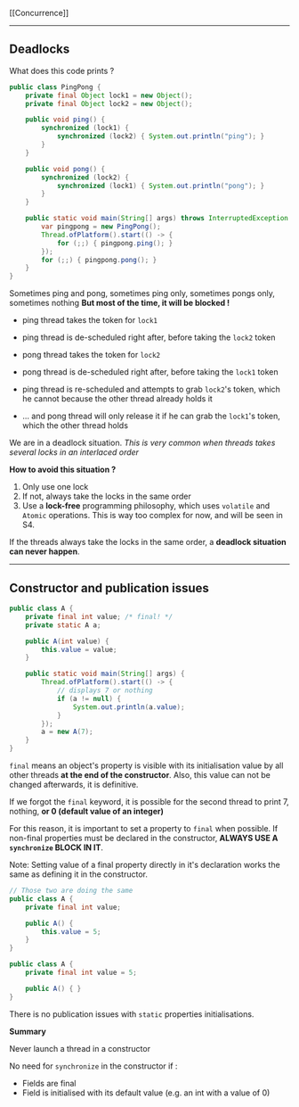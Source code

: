 [[Concurrence]]
****
## Deadlocks


What does this code prints ?
```java
public class PingPong {
	private final Object lock1 = new Object();
	private final Object lock2 = new Object();

	public void ping() {
		synchronized (lock1) {
			synchronized (lock2) { System.out.println("ping"); }
		}
	}

	public void pong() {
		synchronized (lock2) {
			synchronized (lock1) { System.out.println("pong"); }
		}
	}

	public static void main(String[] args) throws InterruptedException {
		var pingpong = new PingPong();
		Thread.ofPlatform().start(() -> {
			for (;;) { pingpong.ping(); }
		});
		for (;;) { pingpong.pong(); }
	}
}
```

Sometimes ping and pong, sometimes ping only, sometimes pongs only, sometimes nothing
**But most of the time, it will be blocked !**

- ping thread takes the token for `lock1`
- ping thread is de-scheduled right after, before taking the `lock2` token

- pong thread takes the token for `lock2`
- pong thread is de-scheduled right after, before taking the `lock1` token

- ping thread is re-scheduled and attempts to grab `lock2`'s token, which he cannot because the other thread already holds it
- ... and pong thread will only release it if he can grab the `lock1`'s token, which the other thread holds

We are in a deadlock situation.
	*This is very common when threads takes several locks in an interlaced order*


**How to avoid this situation ?**

1. Only use one lock
2. If not, always take the locks in the same order
3. Use a **lock-free** programming philosophy, which uses `volatile` and `Atomic` operations. This is way too complex for now, and will be seen in S4.

If the threads always take the locks in the same order, a **deadlock situation can never happen**.


****
## Constructor and publication issues

```java
public class A {
	private final int value; /* final! */
	private static A a;

	public A(int value) {
		this.value = value;
	}

	public static void main(String[] args) {
		Thread.ofPlatform().start(() -> {
			// displays 7 or nothing
			if (a != null) {
				System.out.println(a.value); 
			}
		});
		a = new A(7);
	}
}
```

`final` means an object's property is visible with its initialisation value by all other threads **at the end of the constructor**. Also, this value can not be changed afterwards, it is definitive.

If we forgot the `final` keyword, it is possible for the second thread to print 7, nothing, **or 0 (default value of an integer)**

For this reason, it is important to set a property to `final` when possible. If non-final properties must be declared in the constructor, **ALWAYS USE A `synchronize` BLOCK IN IT**.


Note: Setting value of a final property directly in it's declaration works the same as defining it in the constructor.
```java
// Those two are doing the same
public class A {
	private final int value;

	public A() {
		this.value = 5;
	}
}

public class A {
	private final int value = 5;

	public A() { }
}
```


There is no publication issues with `static` properties initialisations.


**Summary**

Never launch a thread in a constructor

No need for `synchronize` in the constructor if :
- Fields are final
- Field is initialised with its default value (e.g. an int with a value of 0)


